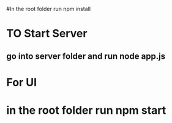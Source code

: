 #In the root folder run npm install

# TO Start Server
## go into server folder and run node app.js

# For UI
# in the root folder run npm start